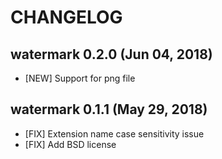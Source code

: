 # CHANGELOG

## watermark 0.2.0 (Jun 04, 2018)

* [NEW] Support for png file

## watermark 0.1.1 (May 29, 2018)

* [FIX] Extension name case sensitivity issue
* [FIX] Add BSD license